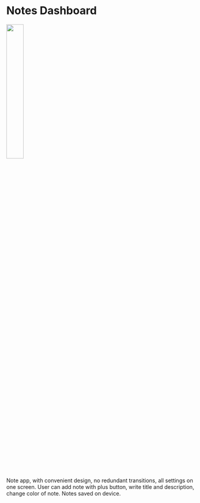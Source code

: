 # Notes Dashboard

<img src="https://github.com/OolaaPleur/notes_dashboard/assets/29483340/35e1986e-8df9-408f-9025-6161e65d3654" width=30% height=30%>

Note app, with convenient design, no redundant transitions, all settings on one screen. User can add note with plus button, write title and description, change color of note. Notes saved on device.
